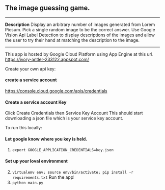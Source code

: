 
## The image guessing game.
---
**Description**
Display an arbitrary number of images generated from Lorem Picsum.
Pick a single random image to be the correct answer.
Use Google Vision Api Label Detection to display descriptions
of the images and allow the user to try their hand at matching the
description to the image.

---
This app is hosted by Google Cloud Platform using App Engine at
this url.  <https://ivory-antler-233122.appspot.com/>

Create your own api key:
#### create a service account
<https://console.cloud.google.com/apis/credentials> 
#### Create a service account Key
Click Create Credentials then Service Key Account
This should start downloading a json file which is your service key account.

To run this locally:
#### Let google know where you key is held.
1. `export GOOGLE_APPLICATION_CREDENTIALS=key.json`
#### Set up your loval environment
2. `virtualenv env; source env/bin/activate; pip install -r requirements.txt`
Run the app!
3. `python main.py`
